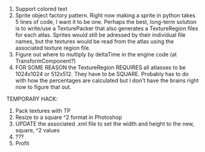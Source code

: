 1. Support colored text
2. Sprite object factory pattern. Right now making a sprite in python takes 5 lines of code, I want it to be one.
Perhaps the best, long-term solution is to write/use a TexturePacker that also generates a TextureRegion files for each atlas.
Sprites would still be adressed by their individual file names, but the textures would be read from the atlas using the associated
texture region file.
3. Figure out where to multiply by deltaTime in the engine code (at TransformComponent?)
4. FOR SOME REASON the TextureRegion REQUIRES all atlasses to be 1024x1024 or 512x512. They have to be SQUARE. Probably has to do
with how the percentages are calculated but I don't have the brains right now to figure that out.

TEMPORARY HACK:
1. Pack textures with TP
2. Resize to a square ^2 format in Photoshop
3. UPDATE the associated .xml file to set the width and height to the new, square, ^2 values
4. ???
5. Profit